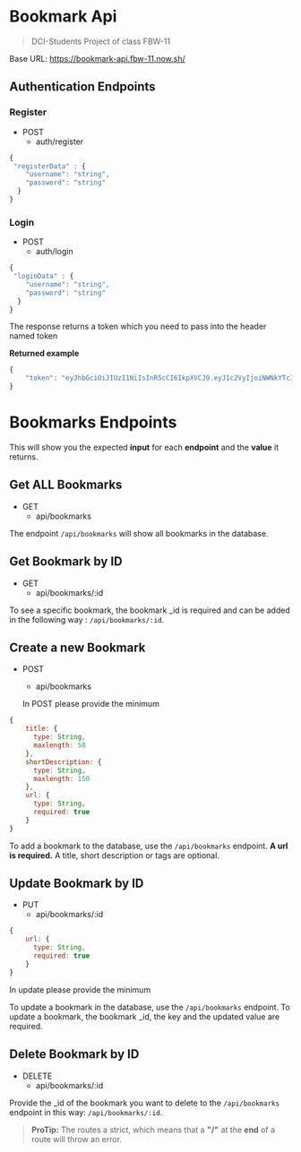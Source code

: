 # Bookmark Api

> DCI-Students Project of class FBW-11

Base URL: https://bookmark-api.fbw-11.now.sh/

## Authentication Endpoints

### Register

- POST
  - auth/register

```js
{
 "registerData" : {
    "username": "string",
    "password": "string"
  }
}
```

### Login

- POST
  - auth/login

```js
{
 "loginData" : {
    "username": "string",
    "password": "string"
  }
}
```

The response returns a token which you need to pass into the header named token

**Returned example**

```js
{
    "token": "eyJhbGciOiJIUzI1NiIsInR5cCI6IkpXVCJ9.eyJ1c2VyIjoiNWNkYTc3ODAyZWZiNDMwN2I1NTUwZTgxIiwiaWF0IjoxNTU4MDE1NzE2LCJleHAiOjE1NTgwMTkzMTZ9.8rpXz-yrHADIKhhHN_7Xpw42Zja9dceXLWDaX83GYqQ"
}
```

# Bookmarks Endpoints

This will show you the expected **input** for each **endpoint** and the **value** it returns.

## Get **ALL** Bookmarks

- GET
  - api/bookmarks

The endpoint `/api/bookmarks` will show all bookmarks in the database.

## Get Bookmark by ID

- GET
  - api/bookmarks/:id

To see a specific bookmark, the bookmark \_id is required and can be added in the following way : `/api/bookmarks/:id`.

## Create a new Bookmark

- POST

  - api/bookmarks

  In POST please provide the minimum

```js
{
    title: {
      type: String,
      maxlength: 50
    },
    shortDescription: {
      type: String,
      maxlength: 150
    },
    url: {
      type: String,
      required: true
    }
}
```

To add a bookmark to the database, use the `/api/bookmarks` endpoint. **A url is required.** A title, short description or tags are optional.

## Update Bookmark by ID

- PUT
  - api/bookmarks/:id

```js
{
    url: {
      type: String,
      required: true
    }
}
```

In update please provide the minimum

To update a bookmark in the database, use the `/api/bookmarks` endpoint. To update a bookmark, the bookmark \_id, the key and the updated value are required.

## Delete Bookmark by ID

- DELETE
  - api/bookmarks/:id

Provide the \_id of the bookmark you want to delete to the `/api/bookmarks` endpoint in this way: `/api/bookmarks/:id`.

> **ProTip:** The routes a strict, which means that a **"/"** at the **end** of a route will throw an error.
